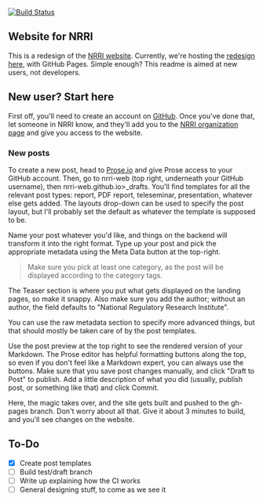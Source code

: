 [![Build Status](https://travis-ci.org/nrri-web/nrri-web.github.io.svg)](https://travis-ci.org/nrri-web/nrri-web.github.io)

## Website for NRRI ##

This is a redesign of the [NRRI website](http://nrri.org). Currently, we're hosting the [redesign here](http://nrri-web.github.io), with GitHub Pages. Simple enough? This readme is aimed at new users, not developers.

## New user? Start here ##
First off, you'll need to create an account on [GitHub](https://github.com/join). Once you've done that, let someone in NRRI know, and they'll add you to the [NRRI organization page](https://github.com/nrri-web) and give you access to the website.

### New posts ###
To create a new post, head to [Prose.io](http://prose.io) and give Prose access to your GitHub account. Then, go to nrri-web (top right, underneath your GitHub username), then nrri-web.github.io>_drafts. You'll find templates for all the relevant post types: report, PDF report, teleseminar, presentation, whatever else gets added. The layouts drop-down can be used to specify the post layout, but I'll probably set the default as whatever the template is supposed to be.

Name your post whatever you'd like, and things on the backend will transform it into the right format. Type up your post and pick the appropriate metadata using the Meta Data button at the top-right.
> Make sure you pick at least one category, as the post will be displayed according to the category tags.

The Teaser section is where you put what gets displayed on the landing pages, so make it snappy. Also make sure you add the author; without an author, the field defaults to "National Regulatory Research Institute".

You can use the raw metadata section to specify more advanced things, but that should mostly be taken care of by the post templates.

Use the post preview at the top right to see the rendered version of your Markdown. The Prose editor has helpful formatting buttons along the top, so even if you don't feel like a Markdown expert, you can always use the buttons. Make sure that you save post changes manually, and click "Draft to Post" to publish. Add a little description of what you did (usually, publish post, or something like that) and click Commit.

Here, the magic takes over, and the site gets built and pushed to the gh-pages branch. Don't worry about all that. Give it about 3 minutes to build, and you'll see changes on the website.

## To-Do ##
- [x] Create post templates
- [ ] Build test/draft branch
- [ ] Write up explaining how the CI works
- [ ] General designing stuff, to come as we see it
